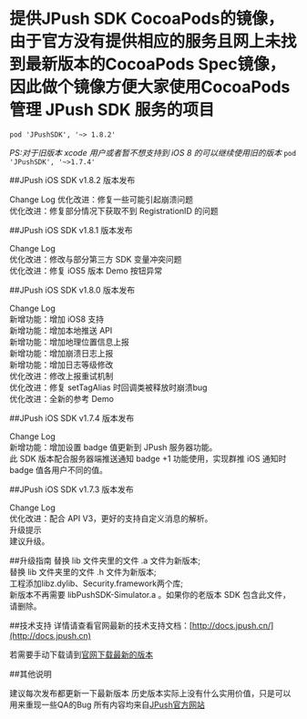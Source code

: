 

提供JPush SDK CocoaPods的镜像，由于官方没有提供相应的服务且网上未找到最新版本的CocoaPods Spec镜像，因此做个镜像方便大家使用CocoaPods 管理 JPush SDK 服务的项目  
=

`pod 'JPushSDK', '~> 1.8.2'`

*PS:对于旧版本 xcode 用户或者暂不想支持到 iOS 8 的可以继续使用旧的版本* `pod 'JPushSDK', '~>1.7.4'`

##JPush iOS SDK v1.8.2 版本发布

Change Log
优化改进：修复一些可能引起崩溃问题  
优化改进：修复部分情况下获取不到 RegistrationID 的问题

##JPush iOS SDK v1.8.1 版本发布  

Change Log  
优化改进：修改与部分第三方 SDK 变量冲突问题  
优化改进：修复 iOS5 版本 Demo 按钮异常  


##JPush iOS SDK v1.8.0 版本发布  

Change Log  
新增功能：增加 iOS8 支持  
新增功能：增加本地推送 API  
新增功能：增加地理位置信息上报  
新增功能：增加崩溃日志上报  
新增功能：增加日志等级修改  
优化改进：修改上报重试机制  
优化改进：修复 setTagAlias 时回调类被释放时崩溃bug  
优化改进：全新的参考 Demo  


##JPush iOS SDK v1.7.4 版本发布

Change Log  
新增功能：增加设置 badge 值更新到 JPush 服务器功能。  
此 SDK 版本配合服务器端推送通知 badge +1 功能使用，实现群推 iOS 通知时 badge 值各用户不同的值。  


##JPush iOS SDK v1.7.3 版本发布  

Change Log  
优化改进：配合 API V3，更好的支持自定义消息的解析。  
升级提示  
建议升级。

##升级指南
替换 lib 文件夹里的文件 .a 文件为新版本;  
替换 lib 文件夹里的文件 .h 文件为新版本;  
工程添加libz.dylib、Security.framework两个库;  
新版本不再需要 libPushSDK-Simulator.a 。如果你的老版本 SDK 包含此文件，请删除。  

##技术支持
详情请查看官网最新的技术支持文档：[http://docs.jpush.cn/](http://docs.jpush.cn)

若需要手动下载请到[官网下载最新的版本](https://www.jpush.cn/sdk/ios/)

##其他说明

建议每次发布都更新一下最新版本
历史版本实际上没有什么实用价值，只是可以用来重现一些QA的Bug
所有内容均来自[JPush官方网站](https://www.jpush.cn/)
